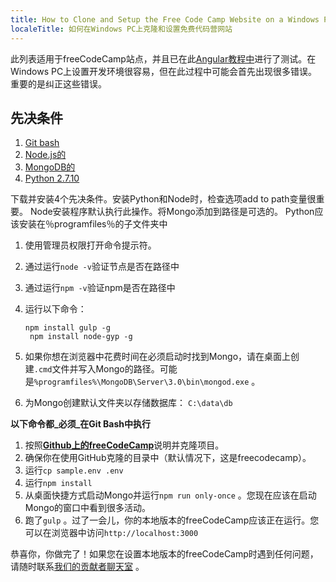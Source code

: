 ```yaml
---
title: How to Clone and Setup the Free Code Camp Website on a Windows Pc
localeTitle: 如何在Windows PC上克隆和设置免费代码营网站
---
```

此列表适用于freeCodeCamp站点，并且已在此[Angular教程中](https://docs.angularjs.org/tutorial)进行了测试。在Windows PC上设置开发环境很容易，但在此过程中可能会首先出现很多错误。重要的是纠正这些错误。

## 先决条件

1.  [Git bash](https://msysgit.github.io/)
2.  [Node.js的](https://nodejs.org/)
3.  [MongoDB的](https://www.mongodb.org/downloads)
4.  [Python 2.7.10](https://www.python.org/downloads/release/python-2710/)

下载并安装4个先决条件。安装Python和Node时，检查选项add to path变量很重要。 Node安装程序默认执行此操作。将Mongo添加到路径是可选的。 Python应该安装在％programfiles％的子文件夹中

1.  使用管理员权限打开命令提示符。
    
2.  通过运行`node -v`验证节点是否在路径中
    
3.  通过运行`npm -v`验证npm是否在路径中
    
4.  运行以下命令：
    
    ```
    npm install gulp -g 
     npm install node-gyp -g 
    
    ```
    
5.  如果你想在浏览器中花费时间在必须启动时找到Mongo，请在桌面上创建`.cmd`文件并写入Mongo的路径。可能是`%programfiles%\MongoDB\Server\3.0\bin\mongod.exe` 。
    
6.  为Mongo创建默认文件夹以存储数据库： `C:\data\db`
    

**以下命令都_必须_在Git Bash中执行**

1.  按照[**Github上的freeCodeCamp**](https://github.com/FreeCodeCamp/freecodecamp)说明并克隆项目。
2.  确保你在使用GitHub克隆的目录中（默认情况下，这是freecodecamp）。
3.  运行`cp sample.env .env`
4.  运行`npm install`
5.  从桌面快捷方式启动Mongo并运行`npm run only-once` 。您现在应该在启动Mongo的窗口中看到很多活动。
6.  跑了`gulp` 。过了一会儿，你的本地版本的freeCodeCamp应该正在运行。您可以在浏览器中访问`http://localhost:3000`

恭喜你，你做完了！如果您在设置本地版本的freeCodeCamp时遇到任何问题，请随时联系[我们的贡献者聊天室](https://gitter.im/FreeCodeCamp/Contributors) 。